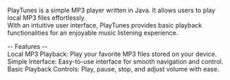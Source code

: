 PlayTunes is a simple MP3 player written in Java. It allows users to play local MP3 files effortlessly.<br />
With an intuitive user interface, PlayTunes provides basic playback functionalities for an enjoyable music listening experience.

-- Features --<br />
Local MP3 Playback: Play your favorite MP3 files stored on your device.<br />
Simple Interface: Easy-to-use interface for smooth navigation and control.<br />
Basic Playback Controls: Play, pause, stop, and adjust volume with ease.
